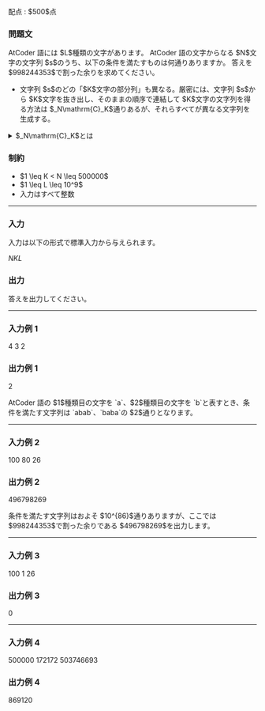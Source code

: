 
<div>

<span>

<span>

<p>
配点 : $500$点
</p>

<div>

<section>

### **問題文**

<p>
AtCoder 語には $L$種類の文字があります。
AtCoder 語の文字からなる $N$文字の文字列 $s$のうち、以下の条件を満たすものは何通りありますか。
答えを $998244353$で割った余りを求めてください。
</p>

<ul>

<li>
文字列 $s$のどの「$K$文字の部分列」も異なる。厳密には、文字列 $s$から $K$文字を抜き出し、そのままの順序で連結して $K$文字の文字列を得る方法は $_N\mathrm{C}_K$通りあるが、それらすべてが異なる文字列を生成する。
</li>

</ul>

<details>

<summary>
$_N\mathrm{C}_K$とは
</summary>
$N$個のものの中から $K$個を選ぶ方法の総数を指します。より厳密には、$_N\mathrm{C}_K$は $N!$を $K! \times (N-K)!$で割った値です。
</details>

<p>



</p>

</section>

</div>

<div>

<section>

### **制約**

<ul>

<li>
$1 \leq K < N \leq 500000$
</li>

<li>
$1 \leq L \leq 10^9$
</li>

<li>
入力はすべて整数
</li>

</ul>

</section>

</div>

---

<div>

<div>

<section>

### **入力**

<p>
入力は以下の形式で標準入力から与えられます。  
</p>

<div>

$N$$K$$L$
</div>

</section>

</div>

<div>

<section>

### **出力**

<p>
答えを出力してください。
</p>

</section>

</div>

</div>

---

<div>

<section>

### **入力例 1**

<div>

4 3 2

</div>

</section>

</div>

<div>

<section>

### **出力例 1**

<div>

2

</div>

<p>
AtCoder 語の $1$種類目の文字を `a`、$2$種類目の文字を `b`と表すとき、条件を満たす文字列は `abab`、`baba`の $2$通りとなります。
</p>

</section>

</div>

---

<div>

<section>

### **入力例 2**

<div>

100 80 26

</div>

</section>

</div>

<div>

<section>

### **出力例 2**

<div>

496798269

</div>

<p>
条件を満たす文字列はおよそ $10^{86}$通りありますが、ここでは $998244353$で割った余りである $496798269$を出力します。
</p>

</section>

</div>

---

<div>

<section>

### **入力例 3**

<div>

100 1 26

</div>

</section>

</div>

<div>

<section>

### **出力例 3**

<div>

0

</div>

</section>

</div>

---

<div>

<section>

### **入力例 4**

<div>

500000 172172 503746693

</div>

</section>

</div>

<div>

<section>

### **出力例 4**

<div>

869120

</div>

</section>

</div>

</span>

</span>

</div>
